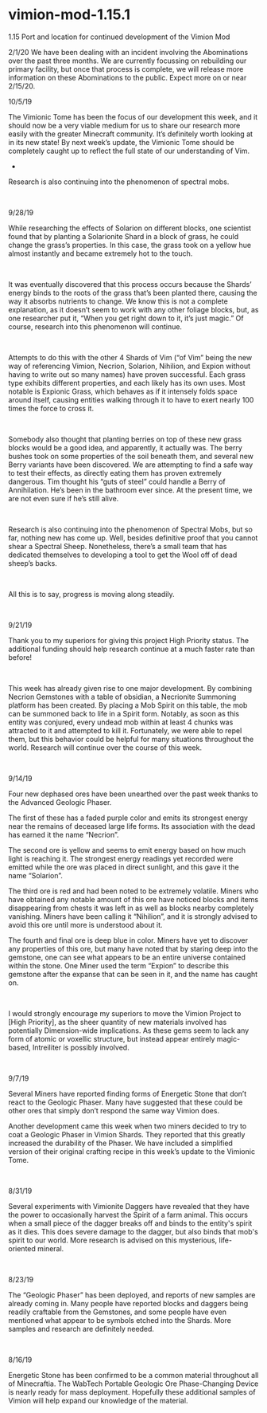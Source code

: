 # vimion-mod-1.15.1
1.15 Port and location for continued development of the Vimion Mod

2/1/20
We have been dealing with an incident involving the Abominations over the past three months. We are currently focussing on rebuilding our primary facility, but once that process is complete, we will release more information on these Abominations to the public. Expect more on or near 2/15/20.

10/5/19

The Vimionic Tome has been the focus of our development this week, and it should now be a very viable medium for us to share our research more easily with the greater Minecraft community. It’s definitely worth looking at in its new state!
By next week’s update, the Vimionic Tome should be completely caught up to reflect the full state of our understanding of Vim. 

-

Research is also continuing into the phenomenon of spectral mobs.

 

9/28/19

While researching the effects of Solarion on different blocks, one scientist found that by planting a Solarionite Shard in a block of grass, he could change the grass’s properties. In this case, the grass took on a yellow hue almost instantly and became extremely hot to the touch. 

 

It was eventually discovered that this process occurs because the Shards’ energy binds to the roots of the grass that’s been planted there, causing the way it absorbs nutrients to change. We know this is not a complete explanation, as it doesn’t seem to work with any other foliage blocks, but, as one researcher put it, “When you get right down to it, it’s just magic.” Of course, research into this phenomenon will continue.

 

Attempts to do this with the other 4 Shards of Vim (“of Vim” being the new way of referencing Vimion, Necrion, Solarion, Nihilion, and Expion without having to write out so many names) have proven successful. Each grass type exhibits different properties, and each likely has its own uses. Most notable is Expionic Grass, which behaves as if it intensely folds space around itself, causing entities walking through it to have to exert nearly 100 times the force to cross it.

 

Somebody also thought that planting berries on top of these new grass blocks would be a good idea, and apparently, it actually was. The berry bushes took on some properties of the soil beneath them, and several new Berry variants have been discovered. We are attempting to find a safe way to test their effects, as directly eating them has proven extremely dangerous. Tim thought his “guts of steel” could handle a Berry of Annihilation. He’s been in the bathroom ever since. At the present time, we are not even sure if he’s still alive.

 

Research is also continuing into the phenomenon of Spectral Mobs, but so far, nothing new has come up. Well, besides definitive proof that you cannot shear a Spectral Sheep. Nonetheless, there’s a small team that has dedicated themselves to developing a tool to get the Wool off of dead sheep’s backs. 

 

All this is to say, progress is moving along steadily.

 

9/21/19

Thank you to my superiors for giving this project High Priority status. The additional funding should help research continue at a much faster rate than before!

 

This week has already given rise to one major development. By combining Necrion Gemstones with a table of obsidian, a Necrionite Summoning platform has been created. By placing a Mob Spirit on this table, the mob can be summoned back to life in a Spirit form. Notably, as soon as this entity was conjured, every undead mob within at least 4 chunks was attracted to it and attempted to kill it. Fortunately, we were able to repel them, but this behavior could be helpful for many situations throughout the world. Research will continue over the course of this week.

 

9/14/19

Four new dephased ores have been unearthed over the past week thanks to the Advanced Geologic Phaser. 

The first of these has a faded purple color and emits its strongest energy near the remains of deceased large life forms. Its association with the dead has earned it the name “Necrion”. 

The second ore is yellow and seems to emit energy based on how much light is reaching it. The strongest energy readings yet recorded were emitted while the ore was placed in direct sunlight, and this gave it the name “Solarion”. 

The third ore is red and had been noted to be extremely volatile. Miners who have obtained any notable amount of this ore have noticed blocks and items disappearing from chests it was left in as well as blocks nearby completely vanishing. Miners have been calling it “Nihilion”, and it is strongly advised to avoid this ore until more is understood about it. 

The fourth and final ore is deep blue in color. Miners have yet to discover any properties of this ore, but many have noted that by staring deep into the gemstone, one can see what appears to be an entire universe contained within the stone. One Miner used the term “Expion” to describe this gemstone after the expanse that can be seen in it, and the name has caught on. 

 

I would strongly encourage my superiors to move the Vimion Project to [High Priority], as the sheer quantity of new materials involved has potentially Dimension-wide implications. As these gems seem to lack any form of atomic or voxellic structure, but instead appear entirely magic-based, Intreiliter is possibly involved.

 

9/7/19

Several Miners have reported finding forms of Energetic Stone that don’t react to the Geologic Phaser. Many have suggested that these could be other ores that simply don’t respond the same way Vimion does. 

Another development came this week when two miners decided to try to coat a Geologic Phaser in Vimion Shards. They reported that this greatly increased the durability of the Phaser. We have included a simplified version of their original crafting recipe in this week’s update to the Vimionic Tome.

 

8/31/19

Several experiments with Vimionite Daggers have revealed that they have the power to occasionally harvest the Spirit of a farm animal. This occurs when a small piece of the dagger breaks off and binds to the entity's spirit as it dies. This does severe damage to the dagger, but also binds that mob's spirit to our world. More research is advised on this mysterious, life-oriented mineral. 

 

8/23/19

The “Geologic Phaser” has been deployed, and reports of new samples are already coming in. Many people have reported blocks and daggers being readily craftable from the Gemstones, and some people have even mentioned what appear to be symbols etched into the Shards. More samples and research are definitely needed.

 

8/16/19

Energetic Stone has been confirmed to be a common material throughout all of Minecraftia. The WabTech Portable Geologic Ore Phase-Changing Device is nearly ready for mass deployment. Hopefully these additional samples of Vimion will help expand our knowledge of the material.
